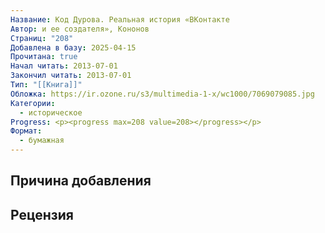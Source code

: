 ```yaml
---
Название: Код Дурова. Реальная история «ВКонтакте
Автор: и ее создателя», Кононов
Страниц: "208"
Добавлена в базу: 2025-04-15
Прочитана: true
Начал читать: 2013-07-01
Закончил читать: 2013-07-01
Тип: "[[Книга]]"
Обложка: https://ir.ozone.ru/s3/multimedia-1-x/wc1000/7069079085.jpg
Категории:
  - историческое
Progress: <p><progress max=208 value=208></progress></p>
Формат:
  - бумажная
---
```

## Причина добавления


## Рецензия
